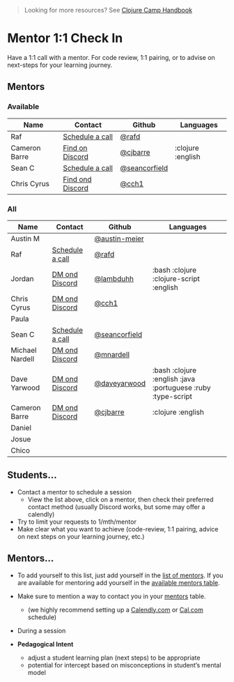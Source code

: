 > Looking for more resources? See [Clojure Camp Handbook](README.md)

# Mentor 1:1 Check In

Have a 1:1 call with a mentor. For code review, 1:1 pairing, or to advise on next-steps for your learning journey.

## Mentors

### Available

| Name          | Contact                                                                  | Github                                           | Languages         |
| ------------- | ------------------------------------------------------------------------ | ------------------------------------------------ | ----------------- |
| Raf           | [Schedule a call](https://cal.com/rafal.dittwald/clojure-camp-mentoring) | [@rafd](https://github.com/rafd)                 |                   |
| Cameron Barre | [Find on Discord](discord.md)                                            | [@cjbarre](https://github.com/cjbarre)           | :clojure :english |
| Sean C        | [Schedule a call](https://calendly.com/seancorfield)                     | [@seancorfield](https://github.com/seancorfield) |                   |
| Chris Cyrus   | [Find ond Discord](discord.md)                                           | [@cch1](https://github.com/cch1)                 |                   |

### All

| Name            | Contact                                                                  | Github                                           | Languages                                                    |
| --------------- | ------------------------------------------------------------------------ | ------------------------------------------------ | ------------------------------------------------------------ |
| Austin M        |                                                                          | [@austin-meier](https://github.com/austin-meier) |                                                              |
| Raf             | [Schedule a call](https://cal.com/rafal.dittwald/clojure-camp-mentoring) | [@rafd](https://github.com/rafd)                 |                                                              |
| Jordan          | [DM ond Discord](discord.md)                                             | [@lambduhh](https://github.com/lambduhh)         | :bash :clojure :clojure-script :english                      |
| Chris Cyrus     | [DM ond Discord](discord.md)                                             | [@cch1](https://github.com/cch1)                 |                                                              |
| Paula           |                                                                          |                                                  |                                                              |
| Sean C          | [Schedule a call](https://calendly.com/seancorfield)                     | [@seancorfield](https://github.com/seancorfield) |                                                              |
| Michael Nardell | [DM ond Discord](discord.md)                                             | [@mnardell](https://github.com/mnardell)         |                                                              |
| Dave Yarwood    | [DM ond Discord](discord.md)                                             | [@daveyarwood](https://github.com/daveyarwood)   | :bash :clojure :english :java :portuguese :ruby :type-script |
| Cameron Barre   | [DM ond Discord](discord.md)                                             | [@cjbarre](https://github.com/cjbarre)           | :clojure :english                                            |
| Daniel          |                                                                          |                                                  |                                                              |
| Josue           |                                                                          |                                                  |                                                              |
| Chico           |                                                                          |                                                  |                                                              |

## Students…

- Contact a mentor to schedule a session
  - View the list above, click on a mentor, then check their preferred contact method (usually Discord works, but some may offer a calendly)
- Try to limit your requests to 1/mth/mentor
- Make clear what you want to achieve (code-review, 1:1 pairing, advice on next steps on your learning journey, etc.)

## Mentors…

- To add yourself to this list, just add yourself in the [list of mentors](#all). If you are available for mentoring add yourself in the [available mentors table](#available).
- Make sure to mention a way to contact you in your [mentors](#all) table.
  - (we highly recommend setting up a [Calendly.com](http://Calendly.com) or [Cal.com](http://Cal.com) schedule)
- During a session

- **Pedagogical Intent**
  - adjust a student learning plan (next steps) to be appropriate
  - potential for intercept based on misconceptions in student’s mental model
